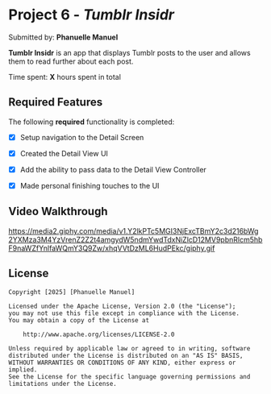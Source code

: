 # Project 6 - *Tumblr Insidr*

Submitted by: **Phanuelle Manuel**

**Tumblr Insidr** is an app that displays Tumblr posts to the user and allows them to read further about each post. 

Time spent: **X** hours spent in total

## Required Features

The following **required** functionality is completed:

- [X] Setup navigation to the Detail Screen
- [X] Created the Detail View UI
- [X] Add the ability to pass data to the Detail View Controller
- [X] Made personal finishing touches to the UI


## Video Walkthrough

https://media2.giphy.com/media/v1.Y2lkPTc5MGI3NjExcTBmY2c3d216bWg2YXMza3M4YzVrenZ2Z2t4amgydW5ndmYwdTdxNiZlcD12MV9pbnRlcm5hbF9naWZfYnlfaWQmY3Q9Zw/xhqVVtDzML6HudPEkc/giphy.gif

## License

    Copyright [2025] [Phanuelle Manuel]

    Licensed under the Apache License, Version 2.0 (the "License");
    you may not use this file except in compliance with the License.
    You may obtain a copy of the License at

        http://www.apache.org/licenses/LICENSE-2.0

    Unless required by applicable law or agreed to in writing, software
    distributed under the License is distributed on an "AS IS" BASIS,
    WITHOUT WARRANTIES OR CONDITIONS OF ANY KIND, either express or implied.
    See the License for the specific language governing permissions and
    limitations under the License.
